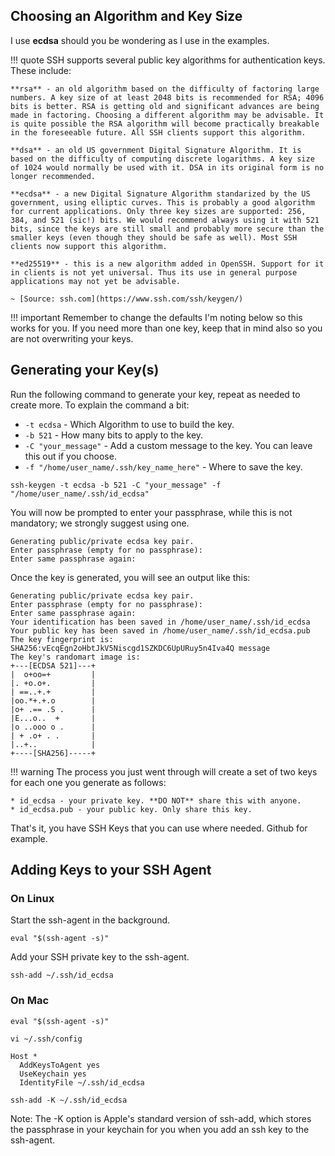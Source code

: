 ## Choosing an Algorithm and Key Size
I use **ecdsa** should you be wondering as I use in the examples.

!!! quote
    SSH supports several public key algorithms for authentication keys. These include:

    **rsa** - an old algorithm based on the difficulty of factoring large numbers. A key size of at least 2048 bits is recommended for RSA; 4096 bits is better. RSA is getting old and significant advances are being made in factoring. Choosing a different algorithm may be advisable. It is quite possible the RSA algorithm will become practically breakable in the foreseeable future. All SSH clients support this algorithm.

    **dsa** - an old US government Digital Signature Algorithm. It is based on the difficulty of computing discrete logarithms. A key size of 1024 would normally be used with it. DSA in its original form is no longer recommended.

    **ecdsa** - a new Digital Signature Algorithm standarized by the US government, using elliptic curves. This is probably a good algorithm for current applications. Only three key sizes are supported: 256, 384, and 521 (sic!) bits. We would recommend always using it with 521 bits, since the keys are still small and probably more secure than the smaller keys (even though they should be safe as well). Most SSH clients now support this algorithm.

    **ed25519** - this is a new algorithm added in OpenSSH. Support for it in clients is not yet universal. Thus its use in general purpose applications may not yet be advisable.

    ~ [Source: ssh.com](https://www.ssh.com/ssh/keygen/)

!!! important
    Remember to change the defaults I'm noting below so this works for you. If you need more than one key, keep that in mind also so you are not overwriting your keys.

## Generating your Key(s)

Run the following command to generate your key, repeat as needed to create more. To explain the command a bit:

* `-t ecdsa` - Which Algorithm to use to build the key.
* `-b 521` - How many bits to apply to the key.
* `-C "your_message"` - Add a custom message to the key. You can leave this out if you choose.
* `-f "/home/user_name/.ssh/key_name_here"` - Where to save the key.

```
ssh-keygen -t ecdsa -b 521 -C "your_message" -f "/home/user_name/.ssh/id_ecdsa"
```

You will now be prompted to enter your passphrase, while this is not mandatory; we strongly suggest using one.

```
Generating public/private ecdsa key pair.
Enter passphrase (empty for no passphrase):
Enter same passphrase again:
```

Once the key is generated, you will see an output like this:

```
Generating public/private ecdsa key pair.
Enter passphrase (empty for no passphrase):
Enter same passphrase again:
Your identification has been saved in /home/user_name/.ssh/id_ecdsa
Your public key has been saved in /home/user_name/.ssh/id_ecdsa.pub
The key fingerprint is:
SHA256:vEcqEgn2oHbtJkV5Niscgd1SZKDC6UpURuy5n4Iva4Q message
The key's randomart image is:
+---[ECDSA 521]---+
|  o+oo=+         |
|. +o.o+.         |
| ==..+.+         |
|oo.*+.+.o        |
|o+ .== .S .      |
|E...o..  +       |
|o ..ooo o .      |
| + .o+ . .       |
|..+..            |
+----[SHA256]-----+
```

!!! warning
    The process you just went through will create a set of two keys for each one you generate as follows:

    * id_ecdsa - your private key. **DO NOT** share this with anyone.
    * id_ecdsa.pub - your public key. Only share this key.

That's it, you have SSH Keys that you can use where needed. Github for example.

## Adding Keys to your SSH Agent

### On Linux

Start the ssh-agent in the background.
```
eval "$(ssh-agent -s)"
```

Add your SSH private key to the ssh-agent.

```
ssh-add ~/.ssh/id_ecdsa
```


### On Mac
```
eval "$(ssh-agent -s)"
```
```
vi ~/.ssh/config
```
```
Host *
  AddKeysToAgent yes
  UseKeychain yes
  IdentityFile ~/.ssh/id_ecdsa
```
```
ssh-add -K ~/.ssh/id_ecdsa
```

Note: The -K option is Apple's standard version of ssh-add, which stores the passphrase in your keychain for you when you add an ssh key to the ssh-agent.
